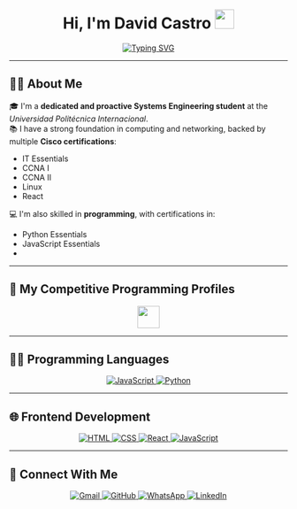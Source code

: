 <h1 align="center">
  Hi, I'm David Castro 
  <img src="https://media.giphy.com/media/hvRJCLFzcasrR4ia7z/giphy.gif" width="35">
</h1>

<p align="center">
  <a href="#">
    <img src="https://readme-typing-svg.herokuapp.com?font=Time+New+Roman&color=%23C8BE25&size=25&center=true&vCenter=true&width=600&height=100&lines=Computer+Engineering+Student;Passionate+about+Tech+and+Learning" alt="Typing SVG">
  </a>
</p>

---

## 👨‍💻 About Me

🎓 I'm a **dedicated and proactive Systems Engineering student** at the *Universidad Politécnica Internacional*.  
📚 I have a strong foundation in computing and networking, backed by multiple **Cisco certifications**:  
- IT Essentials  
- CCNA  I
- CCNA II
- Linux
- React

💻 I'm also skilled in **programming**, with certifications in:  
- Python Essentials  
- JavaScript Essentials
- 

---

## 🧠 My Competitive Programming Profiles

<p align="center">
  <img src="https://github.com/7oSkaaa/7oSkaaa/blob/main/Images/competitive_programming_profile.png?raw=true" width="40">
  <!-- Aquí podrías incluir tus enlaces de perfiles como Codeforces, LeetCode, HackerRank, etc. -->
</p>

---

## 🧑‍💻 Programming Languages

<p align="center">
  <a href="https://developer.mozilla.org/en-US/docs/Web/JavaScript" target="_blank">
    <img alt="JavaScript" src="https://img.shields.io/badge/JavaScript-%23F7DF1E.svg?style=plastic&logo=javascript&logoColor=black">
  </a>
  <a href="https://www.python.org" target="_blank">
    <img alt="Python" src="https://img.shields.io/badge/Python-%2314354C.svg?style=plastic&logo=python&logoColor=white">
  </a>
</p>

---

## 🌐 Frontend Development

<p align="center"> 
  <a href="https://developer.mozilla.org/en-US/docs/Web/HTML" target="_blank"> 
    <img alt="HTML" src="https://img.shields.io/badge/HTML5-%23E34F26.svg?style=plastic&logo=html5&logoColor=white">
  </a>   
  <a href="https://developer.mozilla.org/en-US/docs/Web/CSS" target="_blank">
    <img alt="CSS" src="https://img.shields.io/badge/CSS3-%231572B6.svg?style=plastic&logo=css3&logoColor=white">
  </a> 
  <a href="https://react.dev/" target="_blank">
    <img alt="React" src="https://img.shields.io/badge/React-%2361DAFB.svg?style=plastic&logo=React&logoColor=black">
  </a>
  <a href="https://developer.mozilla.org/en-US/docs/Web/JavaScript" target="_blank"> 
    <img alt="JavaScript" src="https://img.shields.io/badge/JavaScript-%23F7DF1E.svg?style=plastic&logo=javascript&logoColor=black">
  </a>
</p>

---

## 🤝 Connect With Me

<p align="center">
  <a href="mailto:david.castro.jiron@gmail.com">
    <img src="https://img.shields.io/badge/gmail-%23EA4335.svg?style=plastic&logo=gmail&logoColor=white" alt="Gmail">
  </a>
  <a href="https://github.com/davidcj04" target="_blank">
    <img src="https://img.shields.io/badge/github-%23181717.svg?style=plastic&logo=github&logoColor=white" alt="GitHub">
  </a>
  <a href="https://wa.me/50663775934" target="_blank">
    <img src="https://img.shields.io/badge/whatsapp-%2325D366.svg?style=plastic&logo=whatsapp&logoColor=white" alt="WhatsApp">
  </a>
  <a href="https://www.linkedin.com/in/david-castro-jiron-51721a2a5" target="_blank">
    <img src="https://img.shields.io/badge/linkedin-%230077B5.svg?style=plastic&logo=linkedin&logoColor=white" alt="LinkedIn">
  </a>
</p>
